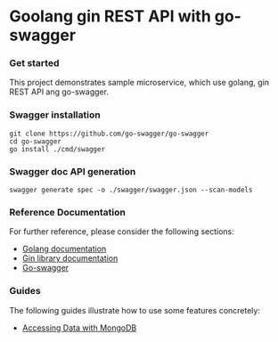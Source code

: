 # Goolang gin REST API with go-swagger

### Get started

This project demonstrates sample microservice, which use golang, gin REST API ang go-swagger.


### Swagger installation

```
git clone https://github.com/go-swagger/go-swagger
cd go-swagger
go install ./cmd/swagger
```

### Swagger doc API generation

```
swagger generate spec -o ./swagger/swagger.json --scan-models
```


### Reference Documentation

For further reference, please consider the following sections:

* [Golang documentation](https://go.dev/doc/)
* [Gin library documentation](https://gin-gonic.com/)
* [Go-swagger](https://github.com/go-swagger/go-swagger/)

### Guides

The following guides illustrate how to use some features concretely:

* [Accessing Data with MongoDB](https://spring.io/guides/gs/accessing-data-mongodb/)
